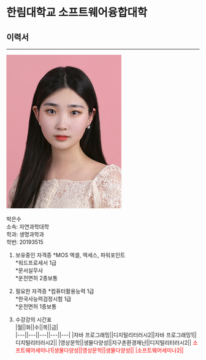 # 한림대학교 소프트웨어융합대학
## 이력서
---
![이력서사진](증사.jpg)


박은수   
소속: 자연과학대학   
학과: 생명과학과   
학번: 20193515   

1. 보유중인 자격증
*MOS 엑셀, 엑세스, 파워포인트   
*워드프로세서 1급   
*문서실무사   
*운전면허 2종보통   

2. 필요한 자격증
*컴퓨터활용능력 1급   
*한국사능력검정시험 1급   
*운전면허 1종보통   

3. 수강강의 시간표   
|월||화||수||목||금|   
|---||---||---||---||---|
|자바 프로그래밍||디지털리터러시2||자바 프로그래밍1||디지털리터러시2||
|영상문학||생물다양성||지구촌환경재난||디지털리터러시2||
<span style="color:red">소프트웨어세미나1|생물다양성||영상문학||생물다양성||
|소프트웨어세미나2||


